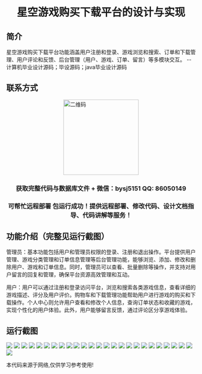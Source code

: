 <p><h1 align="center">星空游戏购买下载平台的设计与实现</h1></p>

## 简介
星空游戏购买下载平台功能涵盖用户注册和登录、游戏浏览和搜索、订单和下载管理、用户评论和反馈、后台管理（用户、游戏、订单、留言）等多模块交互。    --计算机毕业设计源码；毕设源码；java毕业设计源码


## 联系方式
<img src="https://bs-1329754181.cos.ap-shanghai.myqcloud.com/wx.jpg" alt="二维码" style="display: block; margin: 0 auto;" width="200px">
<p><h3 align="center">获取完整代码与数据库文件 + 微信：bysj5151 QQ: 86050149</h3></p>
<p><h3 align="center">可帮忙远程部署 包运行成功！提供远程部署、修改代码、设计文档指导、代码讲解等服务！</h3></p>

## 功能介绍（完整见运行截图）
管理员：基本功能包括用户和管理员权限的登录、注册和退出操作。平台提供用户管理、游戏分类管理和订单信息管理等后台管理功能，能够浏览、添加、修改和删除用户、游戏和订单信息。同时，管理员可以查看、批量删除等操作，并支持对用户留言的回复和管理，确保平台资源高效管理和互动。

用户：用户可以通过注册和登录访问平台，浏览和搜索各类游戏信息，查看详细的游戏描述、评分及用户评价。购物车和下载管理功能帮助用户进行游戏的购买和下载操作。个人中心则允许用户查看和修改个人信息，查询订单状态和收藏的游戏，实现个性化的用户体验。此外，用户能够留言反馈，通过评论区分享游戏体验。


## 运行截图
![](https://bs-1329754181.cos.ap-shanghai.myqcloud.com/ssm/StarrySkyGamePurchaseDownloadPlatform/img/001.jpg)
![](https://bs-1329754181.cos.ap-shanghai.myqcloud.com/ssm/StarrySkyGamePurchaseDownloadPlatform/img/002.jpg)
![](https://bs-1329754181.cos.ap-shanghai.myqcloud.com/ssm/StarrySkyGamePurchaseDownloadPlatform/img/003.jpg)
![](https://bs-1329754181.cos.ap-shanghai.myqcloud.com/ssm/StarrySkyGamePurchaseDownloadPlatform/img/004.jpg)
![](https://bs-1329754181.cos.ap-shanghai.myqcloud.com/ssm/StarrySkyGamePurchaseDownloadPlatform/img/005.jpg)
![](https://bs-1329754181.cos.ap-shanghai.myqcloud.com/ssm/StarrySkyGamePurchaseDownloadPlatform/img/006.jpg)
![](https://bs-1329754181.cos.ap-shanghai.myqcloud.com/ssm/StarrySkyGamePurchaseDownloadPlatform/img/007.jpg)
![](https://bs-1329754181.cos.ap-shanghai.myqcloud.com/ssm/StarrySkyGamePurchaseDownloadPlatform/img/008.jpg)
![](https://bs-1329754181.cos.ap-shanghai.myqcloud.com/ssm/StarrySkyGamePurchaseDownloadPlatform/img/009.jpg)
![](https://bs-1329754181.cos.ap-shanghai.myqcloud.com/ssm/StarrySkyGamePurchaseDownloadPlatform/img/010.jpg)
![](https://bs-1329754181.cos.ap-shanghai.myqcloud.com/ssm/StarrySkyGamePurchaseDownloadPlatform/img/011.jpg)
![](https://bs-1329754181.cos.ap-shanghai.myqcloud.com/ssm/StarrySkyGamePurchaseDownloadPlatform/img/012.jpg)
![](https://bs-1329754181.cos.ap-shanghai.myqcloud.com/ssm/StarrySkyGamePurchaseDownloadPlatform/img/013.jpg)
![](https://bs-1329754181.cos.ap-shanghai.myqcloud.com/ssm/StarrySkyGamePurchaseDownloadPlatform/img/014.jpg)
![](https://bs-1329754181.cos.ap-shanghai.myqcloud.com/ssm/StarrySkyGamePurchaseDownloadPlatform/img/015.jpg)
![](https://bs-1329754181.cos.ap-shanghai.myqcloud.com/ssm/StarrySkyGamePurchaseDownloadPlatform/img/016.jpg)
![](https://bs-1329754181.cos.ap-shanghai.myqcloud.com/ssm/StarrySkyGamePurchaseDownloadPlatform/img/017.jpg)
![](https://bs-1329754181.cos.ap-shanghai.myqcloud.com/ssm/StarrySkyGamePurchaseDownloadPlatform/img/018.jpg)
![](https://bs-1329754181.cos.ap-shanghai.myqcloud.com/ssm/StarrySkyGamePurchaseDownloadPlatform/img/019.jpg)
![](https://bs-1329754181.cos.ap-shanghai.myqcloud.com/ssm/StarrySkyGamePurchaseDownloadPlatform/img/020.jpg)
![](https://bs-1329754181.cos.ap-shanghai.myqcloud.com/ssm/StarrySkyGamePurchaseDownloadPlatform/img/021.jpg)
![](https://bs-1329754181.cos.ap-shanghai.myqcloud.com/ssm/StarrySkyGamePurchaseDownloadPlatform/img/022.jpg)
![](https://bs-1329754181.cos.ap-shanghai.myqcloud.com/ssm/StarrySkyGamePurchaseDownloadPlatform/img/023.jpg)
![](https://bs-1329754181.cos.ap-shanghai.myqcloud.com/ssm/StarrySkyGamePurchaseDownloadPlatform/img/024.jpg)
![](https://bs-1329754181.cos.ap-shanghai.myqcloud.com/ssm/StarrySkyGamePurchaseDownloadPlatform/img/025.jpg)
![](https://bs-1329754181.cos.ap-shanghai.myqcloud.com/ssm/StarrySkyGamePurchaseDownloadPlatform/img/026.jpg)

<p>本代码来源于网络,仅供学习参考使用!</p>
